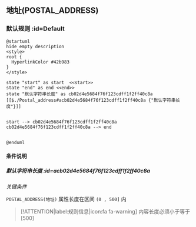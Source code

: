 ## 地址(POSTAL_ADDRESS) <!-- {docsify-ignore-all} -->

   

### 默认规则 :id=Default

```plantuml
@startuml
hide empty description
<style>
root {
  HyperlinkColor #42b983
}
</style>

state "start" as start  <<start>>
state "end" as end <<end>>
state "默认字符串长度" as cb02d4e5684f76f123cdff1f2ff40c8a [[$./Postal_address#acb02d4e5684f76f123cdff1f2ff40c8a {"默认字符串长度"}]]


start --> cb02d4e5684f76f123cdff1f2ff40c8a 
cb02d4e5684f76f123cdff1f2ff40c8a --> end 


@enduml
```

#### 条件说明

##### 默认字符串长度 :id=acb02d4e5684f76f123cdff1f2ff40c8a


*关键条件*


`POSTAL_ADDRESS(地址)` 属性长度在区间 `(0 , 500]` 内

> [!ATTENTION|label:规则信息|icon:fa fa-warning]
> 内容长度必须小于等于[500]







